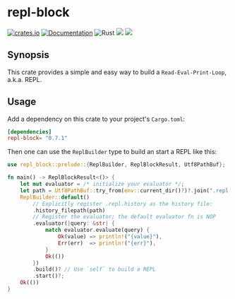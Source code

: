 # repl-block

[![crates.io](https://img.shields.io/crates/v/repl-block?label=repl-block)](https://crates.io/crates/repl-block)
[![Documentation](https://docs.rs/repl-block/badge.svg)](https://docs.rs/repl-block/latest)
![Rust](https://github.com/jjpe/repl-block/workflows/Rust/badge.svg)
![](https://img.shields.io/badge/rustc-1.68.2+-red.svg)
![](https://img.shields.io/crates/l/repl-block)

## Synopsis

This crate provides a simple and easy way to build a `Read-Eval-Print-Loop`,
a.k.a. REPL.

## Usage

Add a dependency on this crate to your project's `Cargo.toml`:
``` toml
[dependencies]
repl-block= "0.7.1"
```

Then one can use the `ReplBuilder` type to build an start a REPL like this:
```rust
use repl_block::prelude::{ReplBuilder, ReplBlockResult, Utf8PathBuf};

fn main() -> ReplBlockResult<()> {
    let mut evaluator = /* initialize your evaluator */;
    let path = Utf8PathBuf::try_from(env::current_dir()?)?.join(".repl.history");
    ReplBuilder::default()
        // Explicitly register .repl.history as the history file:
        .history_filepath(path)
        // Register the evaluator; the default evaluator fn is NOP
        .evaluator(|query: &str| {
            match evaluator.evaluate(query) {
                Ok(value) => println!("{value}"),
                Err(err)  => println!("{err}"),
            }
            Ok(())
        })
        .build()? // Use `self` to build a REPL
        .start()?;
    Ok(())
}

```
